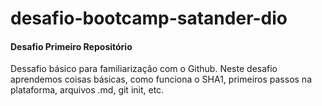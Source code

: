 # desafio-bootcamp-satander-dio
#### Desafio Primeiro Repositório
Dessafio básico para familiarização com o Github. 
 Neste desafio aprendemos coisas básicas, como funciona o SHA1, primeiros passos na plataforma, arquivos .md, git init, etc.
